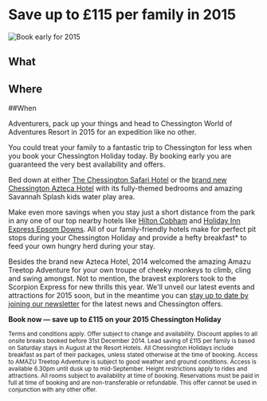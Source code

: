 # Save up to £115 per family in 2015
![Book early for 2015](http://chessingtonholidays.merlinbreaks.co.uk/images/masterChessington/offers/banners/early-booking-offer-2015.jpg)

## What
## Where 
##When


Adventurers, pack up your things and head to Chessington World of Adventures Resort in 2015 for an expedition like no other.

You could treat your family to a fantastic trip to Chessington for less when you book your Chessington Holiday today. By booking early you are guaranteed the very best availability and offers.

Bed down at either <a href="http://www.chessingtonholidays.co.uk/hotels/safari-resort-hotel.html">The Chessington Safari Hotel</a> or the <a href="http://www.chessingtonholidays.co.uk/hotels/chessington-azteca-hotel.html"> brand new Chessington Azteca Hotel</a> with its fully-themed bedrooms and amazing Savannah Splash kids water play area.

Make even more savings when you stay just a short distance from the park in any one of our top nearby hotels like <a href="http://www.chessingtonholidays.co.uk/hotels/hilton-cobham.html">Hilton Cobham</a> and <a href="http://www.chessingtonholidays.co.uk/hotels/holiday-inn-express-epsom-downs.html">Holiday Inn Express Epsom Downs</a>. All of our family-friendly hotels make for perfect pit stops during your Chessington Holiday and provide a hefty breakfast* to feed your own hungry herd during your stay. 

Besides the brand new Azteca Hotel, 2014 welcomed the amazing Amazu Treetop Adventure for your own troupe of cheeky monkeys to climb, cling and swing amongst. Not to mention, the bravest explorers took to the Scorpion Express for new thrills this year. We'll unveil our latest events and attractions for 2015 soon, but in the meantime you can <a href="http://www.chessingtonholidays.co.uk/whats-new-2015.html">stay up to date by joining our newsletter</a> for the latest news and Chessington offers.

**Book now — save up to £115 on your 2015 Chessington Holiday**

<small>Terms and conditions apply. Offer subject to change and availability. Discount applies to all onsite breaks booked before 31st December 2014. Lead saving of £115 per family is based on Saturday stays in August at the Resort Hotels. All Chessington Holidays include breakfast as part of their packages, unless stated otherwise at the time of booking. Access to AMAZU Treetop Adventure is subject to good weather and ground conditions. Access is available 6.30pm until dusk up to mid-September. Height restrictions apply to rides and attractions. All rooms subject to availability at time of booking. Reservations must be paid in full at time of booking and are non-transferable or refundable. This offer cannot be used in conjunction with any other offer.</small>